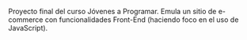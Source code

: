 Proyecto final del curso Jóvenes a Programar. Emula un sitio de e-commerce con funcionalidades Front-End (haciendo foco en el uso de JavaScript).
